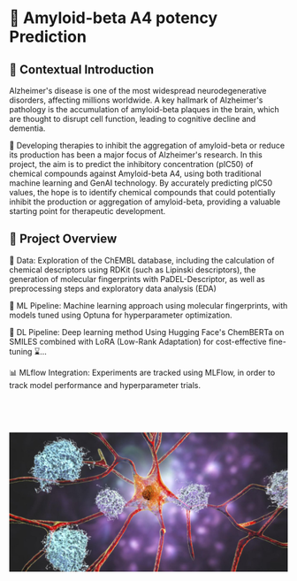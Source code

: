 # 🧠 Amyloid-beta A4 potency Prediction

## 📝 Contextual Introduction

Alzheimer's disease is one of the most widespread neurodegenerative disorders, affecting millions worldwide. 
A key hallmark of Alzheimer's pathology is the accumulation of amyloid-beta plaques in the brain, which are thought to disrupt cell function, leading to cognitive decline and dementia. 

💊 Developing therapies to inhibit the aggregation of amyloid-beta or reduce its production has been a major focus of Alzheimer's research. In this project, the aim is to predict the inhibitory concentration (pIC50) of chemical compounds against Amyloid-beta A4, using both traditional machine learning and GenAI technology. By accurately predicting pIC50 values, the hope is to identify chemical compounds that could potentially inhibit the production or aggregation of amyloid-beta, providing a valuable starting point for therapeutic development.

## 📁 Project Overview

📜 Data: Exploration of the ChEMBL database, including the calculation of chemical descriptors using RDKit (such as Lipinski descriptors), the generation of molecular fingerprints with PaDEL-Descriptor, as well as preprocessing steps and exploratory data analysis (EDA)

🔬 ML Pipeline: Machine learning approach using molecular fingerprints, with models tuned using Optuna for hyperparameter optimization.

🤖 DL Pipeline: Deep learning method Using Hugging Face's ChemBERTa on SMILES combined with LoRA (Low-Rank Adaptation) for cost-effective fine-tuning ⌛...

📊 MLflow Integration: Experiments are tracked using MLFlow, in order to track model performance and hyperparameter trials.

<br><br>

## ![Banner](https://github.com/bmcastrow/AmyloidbetaA4-pIC50-prediction/blob/main/Design%20sem%20nome.jpg)

